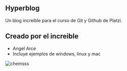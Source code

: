 ## Hyperblog
Un blog increíble para el curso de Git y Github de Platzi.

## Creado por el increible
* Angel Arce
* Incluye ejemplos de windows, linux y mac

![chemsss](https://i0.wp.com/noticieros.televisa.com/wp-content/uploads/2021/03/cheems-1.jpg?w=1080&ssl=1 "chemsss")